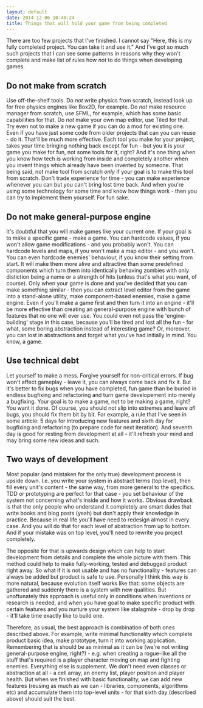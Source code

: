 ```yaml
---
layout: default
date: 2014-12-06 10:48:24
title: Things that will hold your game from being completed
---
```


There are too few projects that I've finished. I cannot say "Here, this is my fully completed project. You can take it and use it." And I've got so much such projects that I can see some patterns in reasons why they won't complete and make list of rules how _not_ to do things when developing games.

## Do not make from scratch

Use off-the-shelf tools. Do _not_ write physics from scratch, instead look up for free physics engines like Box2D, for example. Do _not_ make resource manager from scratch, use SFML, for example, which has some basic capabilities for that. Do _not_ make your own map editor, use Tiled for that. Try even not to make a new game if you can do a mod for existing one. Even if you have just some code from older projects that can you can reuse - do it. That'll be much more effective. Each tool you make for your project, takes your time bringing nothing back except for fun - but you it is your game you make for fun, not some tools for it, right? And it's one thing when you know how tech is working from inside and completely another when you invent things which already have been invented by someone. That being said, not make tool from scratch _only_ if your goal is to make this tool from scratch. Don't trade experience for time - you can make experience whenever you can but you can't bring lost time back. And when you're using some technology for some time and know how things work - then you can try to implement them yourself. For fun sake.

## Do not make general-purpose engine

It's doubtful that you will make games like your current one. If your goal is to make a specific game - make a game. You can hardcode values, if you won't allow game modifications - and you probably won't. You can hardcode levels and maps, if you won't make a map editor - and you won't. You can even hardcode enemies' behaviour, if you know their setting from start. It will make them more alive and attractive than some predefined components which turn them into identically behaving zombies with only distiction being a name or a strength of hits (unless that's what you want, of course). Only when your game is done and you've decided that you can make something similar - then you can extract level editor from the game into a stand-alone utility, make component-based enemies, make a game engine. Even if you'll make a game first and then turn it into an engine - it'll be more effective than creating an general-purpose engine with bunch of features that no one will ever use. You could even not pass the 'engine-building' stage in this case, because you'll be tired and lost all the fun - for what, some boring abstraction instead of interesting game? Or, moreover, you can lost in abstractions and forget what you've had initially in mind. You know, a game.

## Use technical debt

Let yourself to make a mess. Forgive yourself for non-critical errors. If bug won't affect gameplay - leave it, you can always come back and fix it. But it's better to fix bugs when you have completed, fun game than be buried in endless bugfixing and refactoring and turn game developement into merely a bugfixing. Your goal is to make a game, not to be making a game, right? You want it done. Of course, you should not slip into extremes and leave _all_ bugs, you should fix them bit by bit. For example, a rule that I've seen in some article: 5 days for introducing new features and sixth day for bugfixing and refactoring (to prepare code for next iteration). And seventh day is good for resting from development at all - it'll refresh your mind and may bring some new ideas and such.

## Two ways of development

Most popular (and mistaken for the only true) development process is upside down. I.e. you write your system in abstract terms (top level), then fill every unit's content - the same way, from more general to the specifics. TDD or prototyping are perfect for that case - you set behaviour of the system not concerning what's inside and how it works. Obvious drawback is that the only people who understand it completely are smart dudes that write books and blog posts (yeah) but don't apply their knowledge in practice. Because in real life you'll have need to redesign almost in every case. And you will do that for each level of abstraction from up to bottom. And if your mistake was on top level, you'll need to rewrite you project completely.

The opposite for that is upwards design which can help to start development from details and complete the whole picture with them. This method could help to make fully-working, tested and debugged product right away. So what if it is not usable and has no functionality - features can always be added but product is safe to use. Personally I think this way is more natural, because evolution itself works like that: some objects are gathered and suddenly there is a system with new qualities. But unoftunately this approach is useful only in conditions when inventions or research is needed, and when you have goal to make specific product with certain features and you nurture your system like stalagmite - drop by drop - it'll take time exactly like to build one.

Therefore, as usual, the best approach is combination of both ones described above. For example, write minimal functionality which complete product basic idea, make prototype, turn it into working application. Remembering that is should be as minimal as it can be (we're not writing general-purpose engine, right?) - e.g. when creating a rogue-like all the stuff that's required is a player character moving on map and fighting enemies. Everything else is supplement. We don't need even classes or abstraction at all - a cell array, an enemy list, player position and player health. But when we finished with basic functionality, we can add new features (reusing as much as we can - libraries, components, algorithms etc) and accumulate them into top-level units - for that sixth day (described above) should suit the best.

